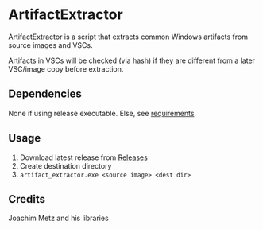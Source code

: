 # ArtifactExtractor
ArtifactExtractor is a script that extracts common Windows artifacts from source images and VSCs.

Artifacts in VSCs will be checked (via hash) if they are different from a later VSC/image copy before extraction.


## Dependencies
None if using release executable. Else, see [requirements](https://github.com/Silv3rHorn/ArtifactExtractor/blob/master/requirements.txt).


## Usage
1. Download latest release from [Releases](https://github.com/Silv3rHorn/ArtifactExtractor/releases)
2. Create destination directory
3. `artifact_extractor.exe <source image> <dest dir>`

## Credits
Joachim Metz and his libraries
